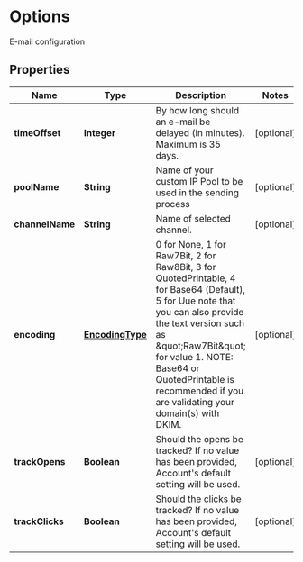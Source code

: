 

# Options

E-mail configuration

## Properties

Name | Type | Description | Notes
------------ | ------------- | ------------- | -------------
**timeOffset** | **Integer** | By how long should an e-mail be delayed (in minutes). Maximum is 35 days. |  [optional]
**poolName** | **String** | Name of your custom IP Pool to be used in the sending process |  [optional]
**channelName** | **String** | Name of selected channel. |  [optional]
**encoding** | [**EncodingType**](EncodingType.md) | 0 for None, 1 for Raw7Bit, 2 for Raw8Bit, 3 for QuotedPrintable, 4 for Base64 (Default), 5 for Uue note that you can also provide the text version such as \&quot;Raw7Bit\&quot; for value 1. NOTE: Base64 or QuotedPrintable is recommended if you are validating your domain(s) with DKIM. |  [optional]
**trackOpens** | **Boolean** | Should the opens be tracked? If no value has been provided, Account&#39;s default setting will be used. |  [optional]
**trackClicks** | **Boolean** | Should the clicks be tracked? If no value has been provided, Account&#39;s default setting will be used. |  [optional]



